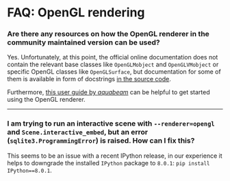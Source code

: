 # FAQ: OpenGL rendering

### Are there any resources on how the OpenGL renderer in the community maintained version can be used?

Yes. Unfortunately, at this point, the official online documentation does
not contain the relevant base classes like `OpenGLMobject` and `OpenGLVMobject`
or specific OpenGL classes like `OpenGLSurface`, but documentation for some of
them is available in form of docstrings
[in the source code](https://github.com/ManimCommunity/manim/tree/main/manim/mobject/opengl).

Furthermore, [this user guide by *aquabeam*](https://www.aquabeam.me/manim/opengl_guide/)
can be helpful to get started using the OpenGL renderer.

---

### I am trying to run an interactive scene with `--renderer=opengl` and `Scene.interactive_embed`, but an error (`sqlite3.ProgrammingError`) is raised. How can I fix this?

This seems to be an issue with a recent IPython release,
in our experience it helps to downgrade the installed `IPython`
package to `8.0.1`: `pip install IPython==8.0.1`.
